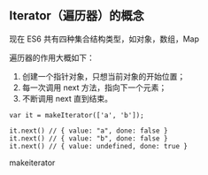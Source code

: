 ## Iterator（遍历器）的概念 

现在 ES6 共有四种集合结构类型，如对象，数组，Map

遍历器的作用大概如下：

1. 创建一个指针对象，只想当前对象的开始位置；
2. 每一次调用 next 方法，指向下一个元素；
3. 不断调用 next 直到结束。

```
var it = makeIterator(['a', 'b']);

it.next() // { value: "a", done: false }
it.next() // { value: "b", done: false }
it.next() // { value: undefined, done: true }
```

makeiterator 